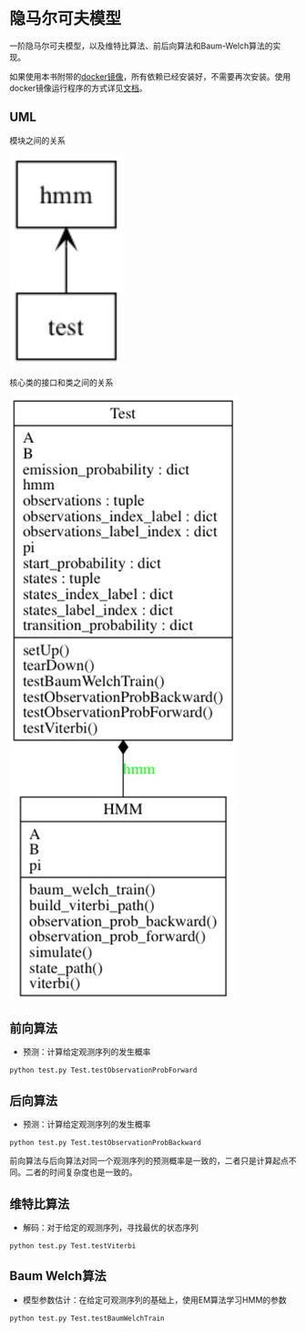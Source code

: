 # 隐马尔可夫模型

一阶隐马尔可夫模型，以及维特比算法、前后向算法和Baum-Welch算法的实现。

如果使用本书附带的[docker镜像](https://hub.docker.com/r/chatopera/qna-book/)，所有依赖已经安装好，不需要再次安装。使用docker镜像运行程序的方式详见[文档](https://github.com/l11x0m7/book-of-qna-code/blob/master/README.md)。

## UML

模块之间的关系

<img src="./packages.png" width="200">

核心类的接口和类之间的关系

<img src="./classes.png" width="400">

## 前向算法

* 预测：计算给定观测序列的发生概率

```
python test.py Test.testObservationProbForward
```

## 后向算法

* 预测：计算给定观测序列的发生概率

```
python test.py Test.testObservationProbBackward
```

前向算法与后向算法对同一个观测序列的预测概率是一致的，二者只是计算起点不同。二者的时间复杂度也是一致的。

## 维特比算法

* 解码：对于给定的观测序列，寻找最优的状态序列

```
python test.py Test.testViterbi
```

## Baum Welch算法

* 模型参数估计：在给定可观测序列的基础上，使用EM算法学习HMM的参数

```
python test.py Test.testBaumWelchTrain
```